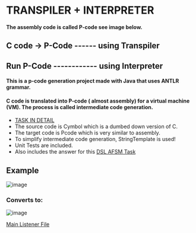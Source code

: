 # TRANSPILER + INTERPRETER
#### The assembly code is called P-code see image below.
## C code -> P-Code ------ using Transpiler
## Run P-Code ------------ using Interpreter
#### This is a p-code generation project made with Java that uses ANTLR grammar. 
#### C code is translated into P-code ( almost assembly) for a virtual machine (VM). The process is called intermediate code generation.
- [TASK IN DETAIL](https://github.com/ParasManiAdhikari/TranspilerC/blob/main/CompilerQuestion.md)
- The source code is Cymbol which is a dumbed down version of C.
- The target code is Pcode which is very similar to assembly.
- To simplify intermediate code generation, StringTemplate is used!
- Unit Tests are included.
- Also includes the answer for this [DSL AFSM Task](https://github.com/ParasManiAdhikari/TranspilerC/blob/main/DSLAutomaten.md) 
  
## Example
![image](https://github.com/ParasManiAdhikari/TranspilerC/assets/88732757/9ae2b0c4-ea5a-41d7-a8d5-bfeee03c9550)


### Converts to:
![image](https://github.com/ParasManiAdhikari/TranspilerC/assets/88732757/834d80bd-dac8-4a1b-b632-423b1a94cf01)


[Main Listener File](https://github.com/ParasManiAdhikari/TranspilerC/blob/main/src/main/java/zwischencode/Listener.java)
